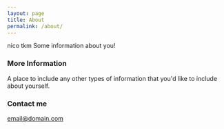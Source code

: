 ```yaml
---
layout: page
title: About
permalink: /about/
---
```

nico tkm
Some information about you!

### More Information

A place to include any other types of information that you'd like to include about yourself.

### Contact me

[email@domain.com](mailto:email@domain.com)
